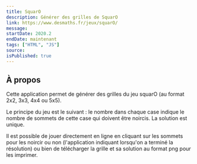 ```yaml
---
title: SquarO
description: Générer des grilles de SquarO
link: https://www.desmaths.fr/jeux/squarO/
message:
startDate: 2020.2
endDate: maintenant
tags: ["HTML", "JS"]
source:
isPublished: true
---
```


## À propos

Cette application permet de générer des grilles du jeu squarO (au format 2x2, 3x3, 4x4 ou 5x5).

Le principe du jeu est le suivant : le nombre dans chaque case indique le nombre de sommets de cette case qui doivent être noircis. La solution est unique.

Il est possible de jouer directement en ligne en cliquant sur les sommets pour les noircir ou non (l'application indiquant lorsqu'on a terminé la résolution) ou bien de télécharger la grille et sa solution au format png pour les imprimer.

